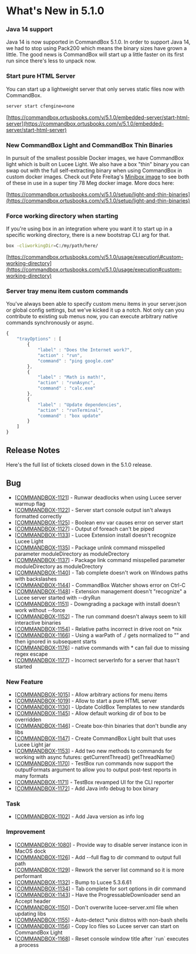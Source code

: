# What's New in 5.1.0

###  Java 14 support

Java 14 is now supported in CommandBox 5.1.0.  In order to support Java 14, we had to stop using Pack200 which means the binary sizes have grown a little.  The good news is CommandBox will start up a little faster on its first run since there's less to unpack now.

### Start pure HTML Server

You can start up a lightweight server that only serves static files now with CommandBox.  

```bash
server start cfengine=none
```

[https://commandbox.ortusbooks.com/v/5.1.0/embedded-server/start-html-server](https://commandbox.ortusbooks.com/v/5.1.0/embedded-server/start-html-server)

### New CommandBox Light and CommandBox Thin Binaries

In pursuit of the smallest possible Docker images, we have CommandBox light which is built on Lucee Light.  We also have a box "thin" binary you can swap out with the full self-extracting binary when using CommandBox in custom docker images.  Check out Pete Freitag's [Minibox image](https://www.petefreitag.com/item/899.cfm) to see both of these in use in a super tiny 78 Meg docker image.  More docs here:

[https://commandbox.ortusbooks.com/v/5.1.0/setup/light-and-thin-binaries](https://commandbox.ortusbooks.com/v/5.1.0/setup/light-and-thin-binaries)

### Force working directory when starting

If you're using box in an integration where you want it to start up in a specific working directory, there is a new bootstrap CLI arg for that.

```bash
box -cliworkingDir=C:/my/path/here/
```

[https://commandbox.ortusbooks.com/v/5.1.0/usage/execution\#custom-working-directory](https://commandbox.ortusbooks.com/v/5.1.0/usage/execution#custom-working-directory)

### Server tray menu item custom commands

You've always been able to specify custom menu items in your server.json or global config settings, but we've kicked it up a notch.  Not only can you contribute to existing sub menus now, you can execute arbitrary native commands synchronously or async.

```javascript
{
    "trayOptions" : [
        {
            "label" : "Does the Internet work?",
            "action" : "run",
            "command" : "ping google.com"
        },
        {
            "label" : "Math is math!",
            "action" : "runAsync",
            "command" : "calc.exe"
        },
        {
            "label" : "Update dependencies",
            "action" : "runTerminal",
            "command" : "box update"
        }
    ]
}
```

## Release Notes

Here's the full list of tickets closed down in the 5.1.0 release.

## Bug

* \[[COMMANDBOX-1121](https://ortussolutions.atlassian.net/browse/COMMANDBOX-1121)\] - Runwar deadlocks when using Lucee server warmup flag
* \[[COMMANDBOX-1122](https://ortussolutions.atlassian.net/browse/COMMANDBOX-1122)\] - Server start console output isn't always formatted correctly
* \[[COMMANDBOX-1125](https://ortussolutions.atlassian.net/browse/COMMANDBOX-1125)\] - Boolean env var causes error on server start
* \[[COMMANDBOX-1127](https://ortussolutions.atlassian.net/browse/COMMANDBOX-1127)\] - Output of foreach can't be piped
* \[[COMMANDBOX-1133](https://ortussolutions.atlassian.net/browse/COMMANDBOX-1133)\] - Lucee Extension install doesn't recognize Lucee Light
* \[[COMMANDBOX-1135](https://ortussolutions.atlassian.net/browse/COMMANDBOX-1135)\] - Package unlink command misspelled parameter moduleDirectory as moduleDrectory
* \[[COMMANDBOX-1137](https://ortussolutions.atlassian.net/browse/COMMANDBOX-1137)\] - Package link command misspelled parameter moduleDirectory as moduleDrectory
* \[[COMMANDBOX-1140](https://ortussolutions.atlassian.net/browse/COMMANDBOX-1140)\] - Tab complete doesn't work on Windows paths with backslashes
* \[[COMMANDBOX-1144](https://ortussolutions.atlassian.net/browse/COMMANDBOX-1144)\] - CommandBox Watcher shows error on Ctrl-C
* \[[COMMANDBOX-1148](https://ortussolutions.atlassian.net/browse/COMMANDBOX-1148)\] - Extension management doesn't "recognize" a Lucee server started with --dryRun
* \[[COMMANDBOX-1151](https://ortussolutions.atlassian.net/browse/COMMANDBOX-1151)\] - Downgrading a package with install doesn't work without --force
* \[[COMMANDBOX-1152](https://ortussolutions.atlassian.net/browse/COMMANDBOX-1152)\] - The run command doesn't always seem to kill interactive binaries
* \[[COMMANDBOX-1154](https://ortussolutions.atlassian.net/browse/COMMANDBOX-1154)\] - Relative paths incorrect in drive root on \*nix
* \[[COMMANDBOX-1166](https://ortussolutions.atlassian.net/browse/COMMANDBOX-1166)\] - Using a warPath of ./ gets normalized to "" and then ignored in subsequent starts
* \[[COMMANDBOX-1176](https://ortussolutions.atlassian.net/browse/COMMANDBOX-1176)\] - native commands with \* can fail due to missing regex escape
* \[[COMMANDBOX-1177](https://ortussolutions.atlassian.net/browse/COMMANDBOX-1177)\] - Incorrect serverInfo for a server that hasn't started

### New Feature

* \[[COMMANDBOX-1015](https://ortussolutions.atlassian.net/browse/COMMANDBOX-1015)\] - Allow arbitrary actions for menu items
* \[[COMMANDBOX-1019](https://ortussolutions.atlassian.net/browse/COMMANDBOX-1019)\] - Allow to start a pure HTML server
* \[[COMMANDBOX-1130](https://ortussolutions.atlassian.net/browse/COMMANDBOX-1130)\] - Update ColdBox Templates to new standards
* \[[COMMANDBOX-1145](https://ortussolutions.atlassian.net/browse/COMMANDBOX-1145)\] - Allow default working dir of box to be overridden
* \[[COMMANDBOX-1146](https://ortussolutions.atlassian.net/browse/COMMANDBOX-1146)\] - Create box-thin binaries that don't bundle any libs
* \[[COMMANDBOX-1147](https://ortussolutions.atlassian.net/browse/COMMANDBOX-1147)\] - Create CommandBox Light built that uses Lucee Light jar
* \[[COMMANDBOX-1153](https://ortussolutions.atlassian.net/browse/COMMANDBOX-1153)\] - Add two new methods to commands for working with async futures: getCurrentThread\(\) getThreadName\(\)
* \[[COMMANDBOX-1170](https://ortussolutions.atlassian.net/browse/COMMANDBOX-1170)\] - TestBox run commands now support the outputFormats argument to allow you to output post-test reports in many formats
* \[[COMMANDBOX-1171](https://ortussolutions.atlassian.net/browse/COMMANDBOX-1171)\] - TestBox revamped UI for the CLI reporter
* \[[COMMANDBOX-1172](https://ortussolutions.atlassian.net/browse/COMMANDBOX-1172)\] - Add Java info debug to box binary

### Task

* \[[COMMANDBOX-1102](https://ortussolutions.atlassian.net/browse/COMMANDBOX-1102)\] - Add Java version as info log

### Improvement

* \[[COMMANDBOX-1080](https://ortussolutions.atlassian.net/browse/COMMANDBOX-1080)\] - Provide way to disable server instance icon in MacOS dock
* \[[COMMANDBOX-1126](https://ortussolutions.atlassian.net/browse/COMMANDBOX-1126)\] - Add --full flag to dir command to output full path
* \[[COMMANDBOX-1129](https://ortussolutions.atlassian.net/browse/COMMANDBOX-1129)\] - Rework the server list command so it is more performant
* \[[COMMANDBOX-1132](https://ortussolutions.atlassian.net/browse/COMMANDBOX-1132)\] - Bump to Lucee 5.3.6.61
* \[[COMMANDBOX-1134](https://ortussolutions.atlassian.net/browse/COMMANDBOX-1134)\] - Tab complete for sort options in dir command
* \[[COMMANDBOX-1143](https://ortussolutions.atlassian.net/browse/COMMANDBOX-1143)\] - Have the ProgressableDownloader send an Accept header
* \[[COMMANDBOX-1150](https://ortussolutions.atlassian.net/browse/COMMANDBOX-1150)\] - Don't overwrite lucee-server.xml file when updating libs
* \[[COMMANDBOX-1155](https://ortussolutions.atlassian.net/browse/COMMANDBOX-1155)\] - Auto-detect \*unix distros with non-bash shells
* \[[COMMANDBOX-1156](https://ortussolutions.atlassian.net/browse/COMMANDBOX-1156)\] - Copy lco files so Lucee server can start on CommandBox Light
* \[[COMMANDBOX-1168](https://ortussolutions.atlassian.net/browse/COMMANDBOX-1168)\] - Reset console window title after \`run\` executes a process

